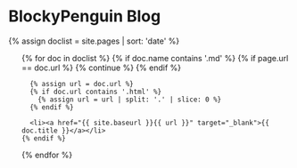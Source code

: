 # BlockyPenguin Blog

{% assign doclist = site.pages | sort: 'date' %}

<ul>
  {% for doc in doclist %}
    {% if doc.name contains '.md' %}
      {% if page.url == doc.url %}
        {% continue %}
      {% endif %}
      
      {% assign url = doc.url %}
      {% if doc.url contains '.html' %}
        {% assign url = url | split: '.' | slice: 0 %}
      {% endif %}
      
      <li><a href="{{ site.baseurl }}{{ url }}" target="_blank">{{ doc.title }}</a></li>
    {% endif %}
  {% endfor %}
</ul>
